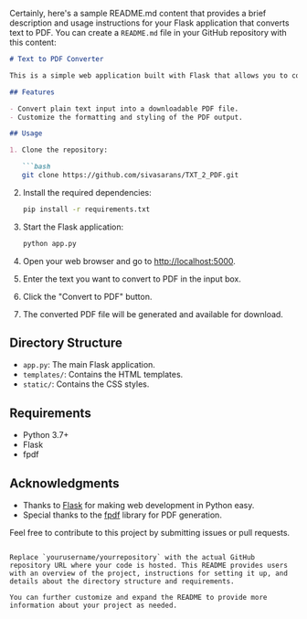 Certainly, here's a sample README.md content that provides a brief description and usage instructions for your Flask application that converts text to PDF. You can create a `README.md` file in your GitHub repository with this content:

```markdown
# Text to PDF Converter

This is a simple web application built with Flask that allows you to convert text to PDF files.

## Features

- Convert plain text input into a downloadable PDF file.
- Customize the formatting and styling of the PDF output.

## Usage

1. Clone the repository:

   ```bash
   git clone https://github.com/sivasarans/TXT_2_PDF.git
   ```

2. Install the required dependencies:

   ```bash
   pip install -r requirements.txt
   ```

3. Start the Flask application:

   ```bash
   python app.py
   ```

4. Open your web browser and go to [http://localhost:5000](http://localhost:5000).

5. Enter the text you want to convert to PDF in the input box.

6. Click the "Convert to PDF" button.

7. The converted PDF file will be generated and available for download.

## Directory Structure

- `app.py`: The main Flask application.
- `templates/`: Contains the HTML templates.
- `static/`: Contains the CSS styles.

## Requirements

- Python 3.7+
- Flask
- fpdf

## Acknowledgments

- Thanks to [Flask](https://flask.palletsprojects.com/en/2.1.x/) for making web development in Python easy.
- Special thanks to the [fpdf](https://pyfpdf.readthedocs.io/en/latest/) library for PDF generation.

Feel free to contribute to this project by submitting issues or pull requests.
```

Replace `yourusername/yourrepository` with the actual GitHub repository URL where your code is hosted. This README provides users with an overview of the project, instructions for setting it up, and details about the directory structure and requirements.

You can further customize and expand the README to provide more information about your project as needed.
